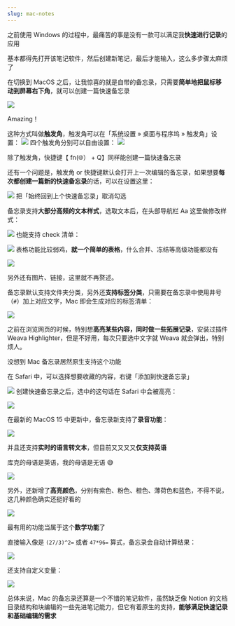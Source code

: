 ```yaml
---
slug: mac-notes
---
```



之前使用 Windows 的过程中，最痛苦的事是没有一款可以满足我**快速进行记录**的应用

基本都得先打开该笔记软件，然后创建新笔记，最后才能输入，这么多步骤太麻烦了

在切换到 MacOS 之后，让我惊喜的就是自带的备忘录，只需要**简单地把鼠标移动到屏幕右下角**，就可以创建一篇快速备忘录

![](https://img.wukaipeng.com//2024/10/13-232208-p1Fxnh-3f8e5b02ad934b37b03659c0452af268.gif)


Amazing！

这种方式叫做**触发角**，触发角可以在「系统设置 » 桌面与程序坞 » 触发角」设置：
![](https://img.wukaipeng.com//2024/10/13-232208-O6KaVV-1b54c6ffecfe4d7fa91477391c82dd6a.png)
四个触发角分别可以自由设置：
![](https://img.wukaipeng.com//2024/10/13-232209-EJ0gJE-d6e28a4f9f134588b02a15f5306ba679.png)




除了触发角，快捷键【 fn(🌐） + Q】同样能创建一篇快速备忘录

还有一个问题是，触发角 or 快捷键默认会打开上一次编辑的备忘录，如果想要**每次都创建一篇新的快速备忘录**的话，可以在设置这里：

![](https://img.wukaipeng.com//2024/10/13-232209-ywHvRu-57fd2a786a00457986e8b2c68d784f7f.png)
把「始终回到上个快速备忘录」取消勾选

备忘录支持**大部分高频的文本样式**，选取文本后，在头部导航栏 Aa 这里做修改样式：

![](https://img.wukaipeng.com//2024/10/13-232209-dG8cIX-e8dfb79f7e4b43808e13150c484db1a4.png)
也能支持 check 清单：

![](https://img.wukaipeng.com//2024/10/13-232209-djMwgQ-0497afc39df441a29dfea46c8fc712fa.png)
表格功能比较弱鸡，**就一个简单的表格**，什么合并、冻结等高级功能都没有

![](https://img.wukaipeng.com//2024/10/13-232209-ojOhO8-4d8327cb2b06489a839cf3b07b4805b3.png)

另外还有图片、链接，这里就不再赘述。

备忘录默认支持文件夹分类，另外还**支持标签分类**，只需要在备忘录中使用井号（`#`）加上对应文字，Mac 即会生成对应的标签清单：

![](https://img.wukaipeng.com//2024/10/13-232210-i2Paen-f7f5af6816f14b6c97768bc4415f224e.png)


之前在浏览网页的时候，特别想**高亮某些内容，同时做一些拓展记录**，安装过插件 Weava Highlighter，但是不好用，每次只要选中文字就 Weava 就会弹出，特别烦人。

没想到 Mac 备忘录居然原生支持这个功能

在 Safari 中，可以选择想要收藏的内容，右键「添加到快速备忘录」

![](https://img.wukaipeng.com//2024/10/13-232210-4UsMyC-5b9541a4a8b94c2fad0e1a4c01230a88.png)
创建快速备忘录之后，选中的这句话在 Safari 中会被高亮：

![](https://img.wukaipeng.com//2024/10/13-232210-6umB4e-688c3d6114b743a5b72c2df1fb0bd54d.png)

在最新的 MacOS 15 中更新中，备忘录新支持了**录音功能**：

![](https://img.wukaipeng.com//2024/10/13-232210-EuzAws-e868ae71a6454655b7bf2afeeb3a3a0f.png)

并且还支持**实时的语言转文本**，但目前又又又又**仅支持英语**

库克的母语是英语，我的母语是无语 😅

![](https://img.wukaipeng.com//2024/10/13-232210-7CyHWr-02148d8fbd15401c9dc5a7380edfc68c.gif)

另外，还新增了**高亮颜色**，分别有紫色、粉色、橙色、薄荷色和蓝色，不得不说，这几种颜色确实还挺好看的

![](https://img.wukaipeng.com//2024/10/13-232210-KejmGl-24abe463c0ce4b8891ddf687028cfb48.png)

最有用的功能当属于这个**数学功能**了

直接输入像是 `(27/3)^2=` 或者 `47*96=` 算式，备忘录会自动计算结果：

![](https://img.wukaipeng.com//2024/10/13-232210-TFwKhn-9d357ffa366f499a804a6ccfed0452f0.gif)


还支持自定义变量：

![](https://img.wukaipeng.com//2024/10/13-232211-fH3sw7-8969a94bba62451dae880010baad67f2.gif)


总体来说，Mac 的备忘录还算是一个不错的笔记软件，虽然缺乏像 Notion 的文档目录结构和块编辑的一些先进笔记能力，但它有着原生的支持，**能够满足快速记录和基础编辑的需求**